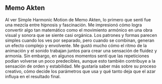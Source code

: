 ## Memo Akten

Al ver Simple Harmonic Motion de Memo Akten, lo primero que sentí fue una mezcla entre hipnosis y fascinación. Me impresionó cómo logra convertir algo tan matemático como el movimiento armónico en una obra visual y sonora que se siente casi orgánica. Los patrones y formas parecen simples cuando los ves por separado, pero cuando se combinan, generan un efecto complejo y envolvente. Me gustó mucho cómo el ritmo de la animación y el sonido trabajan juntos para crear una sensación de fluidez y armonía. Sin embargo, en algunos momentos sentí que las repeticiones podían volverse un poco predecibles, aunque esto también contribuye a la sensación de orden y estabilidad. Me gustaría saber más sobre su proceso creativo, cómo decide los parámetros que usa y qué tanto deja que el azar influya en el resultado final.
